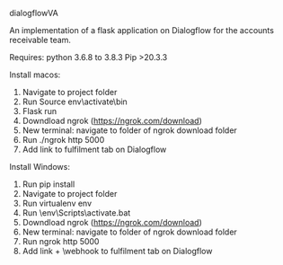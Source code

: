 dialogflowVA

An implementation of a flask application on Dialogflow for the accounts receivable team.

Requires: 	python 3.6.8 to 3.8.3
		Pip  >20.3.3

Install macos:
1.	Navigate to project folder
2.	Run Source env\activate\bin
3.	Flask run
4.	Downdload ngrok (https://ngrok.com/download)
5.	New terminal: navigate to folder of ngrok download folder
6.	Run ./ngrok http 5000
7.	Add link to fulfilment tab on Dialogflow

Install Windows:
1.	Run pip install  
2.	Navigate to project folder
3.	Run virtualenv env
4.	Run \env\Scripts\activate.bat
5.	Downdload ngrok (https://ngrok.com/download)
6.	New terminal: navigate to folder of ngrok download folder
7.	Run ngrok http 5000
8.	Add link + \webhook to fulfilment tab on Dialogflow
